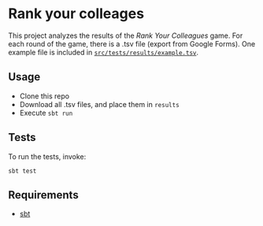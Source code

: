 # Rank your colleages

This project analyzes the results of the _Rank Your Colleagues_ game. For each round of the game, there is a .tsv file (export from Google Forms). One example file is included in [`src/tests/results/example.tsv`](src/tests/results/example.tsv).


## Usage
- Clone this repo
- Download all .tsv files, and place them in `results`
- Execute `sbt run`


## Tests
To run the tests, invoke:
```shell
sbt test
```

## Requirements
- [sbt](https://www.scala-sbt.org/download.html)